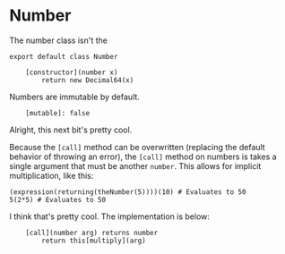 # Number

The number class isn't the 

```lithium
export default class Number

	[constructor](number x)
		return new Decimal64(x)

```
Numbers are immutable by default.

```lithium
	[mutable]: false
```

Alright, this next bit's pretty cool.

Because the `[call]` method can be overwritten (replacing the default behavior of throwing an error), the `[call]` method on numbers is takes a single argument that must be another `number`. This allows for implicit multiplication, like this:
```
(expression(returning(theNumber(5))))(10) # Evaluates to 50
5(2*5) # Evaluates to 50
```
I think that's pretty cool. The implementation is below:
```lithium
	[call](number arg) returns number
		return this[multiply](arg)
```